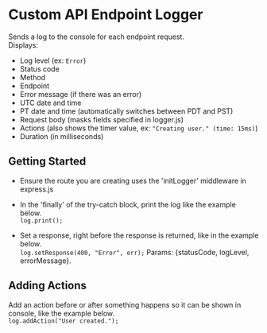 # Custom API Endpoint Logger

Sends a log to the console for each endpoint request.  
Displays:

- Log level (ex: `Error`)
- Status code
- Method
- Endpoint
- Error message (if there was an error)
- UTC date and time
- PT date and time (automatically switches between PDT and PST)
- Request body (masks fields specified in logger.js)
- Actions (also shows the timer value, ex: `"Creating user." (time: 15ms)`)
- Duration (in milliseconds)

## Getting Started

- Ensure the route you are creating uses the 'initLogger' middleware in express.js

- In the 'finally' of the try-catch block, print the log like the example below.  
  `log.print();`

- Set a response, right before the response is returned, like in the example below.  
  `log.setResponse(400, "Error", err);` Params: {statusCode, logLevel, errorMessage}.

## Adding Actions

Add an action before or after something happens so it can be shown in console, like the example below.  
`log.addAction("User created.");`
